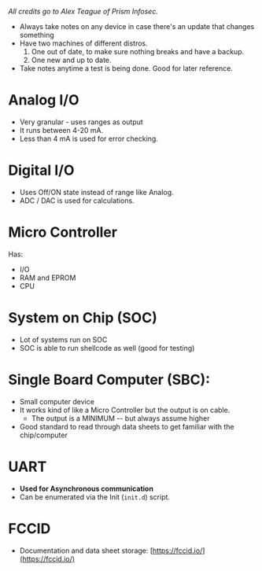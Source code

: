 *All credits go to Alex Teague of Prism Infosec.*
- Always take notes on any device in case there's an update that changes something
- Have two machines of different distros.
	1. One out of date, to make sure nothing breaks and have a backup.
	2. One new and up to date.
- Take notes anytime a test is being done. Good for later reference.

# Analog I/O
- Very granular - uses ranges as output
- It runs between 4-20 mA.
- Less than 4 mA is used for error checking.

# Digital I/O
- Uses Off/ON state instead of range like Analog.
- ADC / DAC is used for calculations.

# Micro Controller
Has:
- I/O
- RAM and EPROM
- CPU

# System on Chip (SOC)
- Lot of systems run on SOC
- SOC is able to run shellcode as well (good for testing)

# Single Board Computer (SBC):
- Small computer device
- It works kind of like a Micro Controller but the output is on cable.
	- The output is a MINIMUM -- but always assume higher
- Good standard to read through data sheets to get familiar with the chip/computer

# UART
- **Used for Asynchronous communication**
- Can be enumerated via the Init (`init.d`) script.


# FCCID
- Documentation and data sheet storage: [https://fccid.io/](https://fccid.io/)